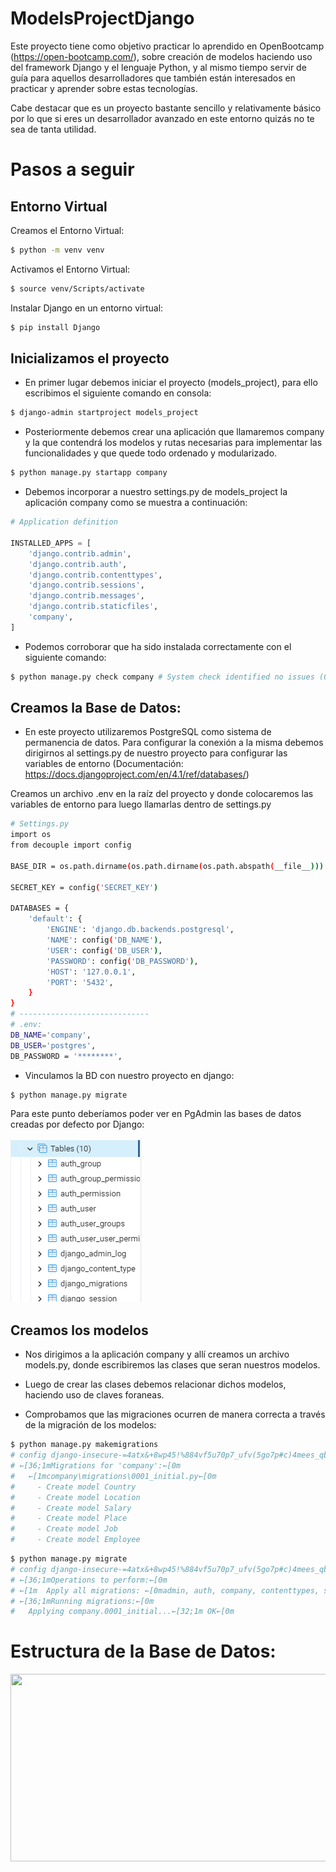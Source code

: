 # ModelsProjectDjango

Este proyecto tiene como objetivo practicar lo aprendido en OpenBootcamp (https://open-bootcamp.com/), sobre creación de modelos haciendo uso del framework Django y el lenguaje Python, y al mismo tiempo servir de guía para aquellos desarrolladores que también están interesados en practicar y aprender sobre estas tecnologías.

Cabe destacar que es un proyecto bastante sencillo y relativamente básico por lo que si eres un desarrollador avanzado en este entorno quizás no te sea de tanta utilidad.

# Pasos a seguir

## Entorno Virtual

Creamos el Entorno Virtual:

```bash
$ python -m venv venv
```

Activamos el Entorno Virtual:

```bash
$ source venv/Scripts/activate
```

Instalar Django en un entorno virtual:

```bash
$ pip install Django
```

## Inicializamos el proyecto

- En primer lugar debemos iniciar el proyecto (models_project), para ello escribimos el siguiente comando en consola:

```bash
$ django-admin startproject models_project
```

- Posteriormente debemos crear una aplicación que llamaremos company y la que contendrá los modelos y rutas necesarias para implementar las funcionalidades y que quede todo ordenado y modularizado.

```bash
$ python manage.py startapp company
```

- Debemos incorporar a nuestro settings.py de models_project la aplicación company como se muestra a continuación:

```Python
# Application definition

INSTALLED_APPS = [
    'django.contrib.admin',
    'django.contrib.auth',
    'django.contrib.contenttypes',
    'django.contrib.sessions',
    'django.contrib.messages',
    'django.contrib.staticfiles',
    'company',
]
```

- Podemos corroborar que ha sido instalada correctamente con el siguiente comando:

```bash
$ python manage.py check company # System check identified no issues (0 silenced).
```

## Creamos la Base de Datos:

- En este proyecto utilizaremos PostgreSQL como sistema de permanencia de datos. Para configurar la conexión a la misma debemos dirigirnos al settings.py de nuestro proyecto para configurar las variables de entorno (Documentación: https://docs.djangoproject.com/en/4.1/ref/databases/)

Creamos un archivo .env en la raíz del proyecto y donde colocaremos las variables de entorno para luego llamarlas dentro de settings.py

```bash
# Settings.py
import os
from decouple import config

BASE_DIR = os.path.dirname(os.path.dirname(os.path.abspath(__file__)))

SECRET_KEY = config('SECRET_KEY')

DATABASES = {
    'default': {
        'ENGINE': 'django.db.backends.postgresql',
        'NAME': config('DB_NAME'),
        'USER': config('DB_USER'),
        'PASSWORD': config('DB_PASSWORD'),
        'HOST': '127.0.0.1',
        'PORT': '5432',
    }
}
# -----------------------------
# .env:
DB_NAME='company',
DB_USER='postgres',
DB_PASSWORD = '********',
```

- Vinculamos la BD con nuestro proyecto en django:

```bash
$ python manage.py migrate
```

Para este punto deberíamos poder ver en PgAdmin las bases de datos creadas por defecto por Django:

<img src='./public/defaultBD.png'>

## Creamos los modelos

- Nos dirigimos a la aplicación company y allí creamos un archivo models.py, donde escribiremos las clases que seran nuestros modelos.

- Luego de crear las clases debemos relacionar dichos modelos, haciendo uso de claves foraneas.

- Comprobamos que las migraciones ocurren de manera correcta a través de la migración de los modelos:

```bash
$ python manage.py makemigrations
# config django-insecure-=4atx&+8wp45!%884vf5u70p7_ufv(5go7p#c)4mees_qby9r1
# ←[36;1mMigrations for 'company':←[0m
#   ←[1mcompany\migrations\0001_initial.py←[0m
#     - Create model Country
#     - Create model Location
#     - Create model Salary
#     - Create model Place
#     - Create model Job
#     - Create model Employee
```

```bash
$ python manage.py migrate
# config django-insecure-=4atx&+8wp45!%884vf5u70p7_ufv(5go7p#c)4mees_qby9r1
# ←[36;1mOperations to perform:←[0m
# ←[1m  Apply all migrations: ←[0madmin, auth, company, contenttypes, sessions
# ←[36;1mRunning migrations:←[0m
#   Applying company.0001_initial...←[32;1m OK←[0m
```

# Estructura de la Base de Datos:

<img src='https://raw.githubusercontent.com/JuanDls01/ModelsProjectDjango/main/public/ModelsDjango.drawio.png' height="300px" width="530px">
